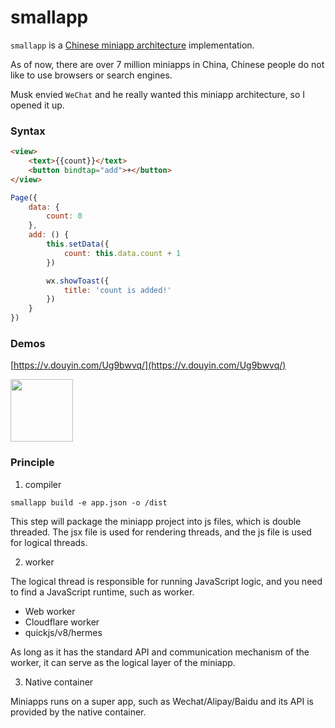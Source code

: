 # smallapp

`smallapp` is a [Chinese miniapp architecture](https://www.w3.org/TR/mini-app-white-paper) implementation.

As of now, there are over 7 million miniapps in China, Chinese people do not like to use browsers or search engines.

Musk envied `WeChat` and he really wanted this miniapp architecture, so I opened it up.

### Syntax

```html
<view>
    <text>{{count}}</text>
    <button bindtap="add">+</button>
</view>
```
```js
Page({
    data: {
        count: 0
    },
    add: () {
        this.setData({
            count: this.data.count + 1
        })

        wx.showToast({ 
            title: 'count is added!' 
        })
    }
})
```

### Demos

[https://v.douyin.com/Ug9bwvq/](https://v.douyin.com/Ug9bwvq/)

<img src="https://cdn-us.imgs.moe/2023/06/08/64815bf234e71.jpg" width="100px"></img>

### Principle

1. compiler

```
smallapp build -e app.json -o /dist
```

This step will package the miniapp project into js files, which is double threaded. The jsx file is used for rendering threads, and the js file is used for logical threads.

2. worker

The logical thread is responsible for running JavaScript logic, and you need to find a JavaScript runtime, such as worker.

- Web worker
- Cloudflare worker
- quickjs/v8/hermes

As long as it has the standard API and communication mechanism of the worker, it can serve as the logical layer of the miniapp.

3. Native container

Miniapps runs on a super app, such as Wechat/Alipay/Baidu and its API is provided by the native container.
